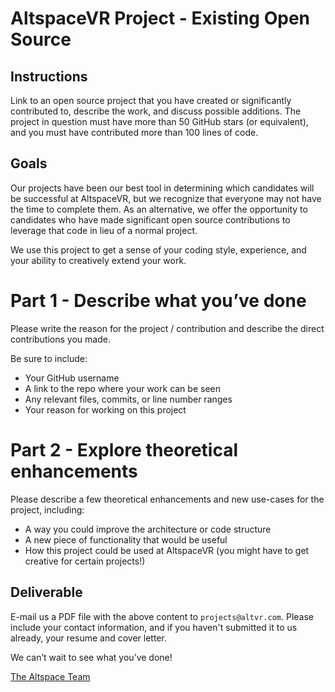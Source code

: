 # AltspaceVR Project - Existing Open Source

## Instructions

Link to an open source project that you have created or significantly contributed to, describe the work, and discuss possible additions. The project in question must have more than 50 GitHub stars (or equivalent), and you must have contributed more than 100 lines of code.

## Goals

Our projects have been our best tool in determining which candidates will be successful at AltspaceVR, but we recognize that everyone may not have the time to complete them. As an alternative, we offer the opportunity to candidates who have made significant open source contributions to leverage that code in lieu of a normal project.

We use this project to get a sense of your coding style, experience, and your ability to creatively extend your work.

# Part 1 - Describe what you’ve done

Please write the reason for the project / contribution and describe the direct contributions you made.

Be sure to include:
- Your GitHub username
- A link to the repo where your work can be seen
- Any relevant files, commits, or line number ranges
- Your reason for working on this project

# Part 2 - Explore theoretical enhancements

Please describe a few theoretical enhancements and new use-cases for the project, including:
- A way you could improve the architecture or code structure
- A new piece of functionality that would be useful
- How this project could be used at AltspaceVR (you might have to get creative for certain projects!)

## Deliverable

E-mail us a PDF file with the above content to `projects@altvr.com`. Please include your contact information, and if you haven't submitted it to us already, your resume and cover letter. 

We can’t wait to see what you’ve done!
    
[The Altspace Team](http://altvr.com/team/)
